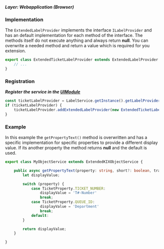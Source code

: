 ***Layer: Webapplication (Browser)***

### Implementation
The `ExtendedLabelProvider` implements the interface `ILabelProvider` and has an default implementation for each method of the interface. The methods itself do not execute anything and always return **null**. You can overwrite a needed method and return a value which is required for you extension.
```typescript
export class ExtendedTicketLabelProvider extends ExtendedLabelProvider {
    // ...
}
```

### Registration
***Register the service in the [UIModule](#init-components)***
```typescript
const ticketLabelProvider = LabelService.getInstance().getLabelProviderForType(KIXObjectType.TICKET);
if (ticketLabelProvider) {
    ticketLabelProvider.addExtendedLabelProvider(new ExtendedTicketLabelProvider());
}
```

### Example
In this example the `getPropertyText()` method is overwritten and has a specific implementation for  specific properties to provide a different display value. If its another property the method returns **null** and the default is used.
```typescript
export class MyObjectService extends ExtendedKIXObjectService {

    public async getPropertyText(property: string, short?: boolean, translatable?: boolean): Promise<string> {
        let displayValue;

        switch (property) {
            case TicketProperty.TICKET_NUMBER:
                displayValue = 'T#-Number'
                break;
            case TicketProperty.QUEUE_ID:
                displayValue = 'Department'
                break;
            default:
        }

        return displayValue;
    }

}
```